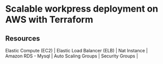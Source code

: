 # Scalable workpress deployment on AWS with Terraform

## Resources 
Elastic Compute (EC2) |
Elastic Load Balancer (ELB) |
Nat Instance |
Amazon RDS - Mysql |
Auto Scaling Groups |
Security Groups |
